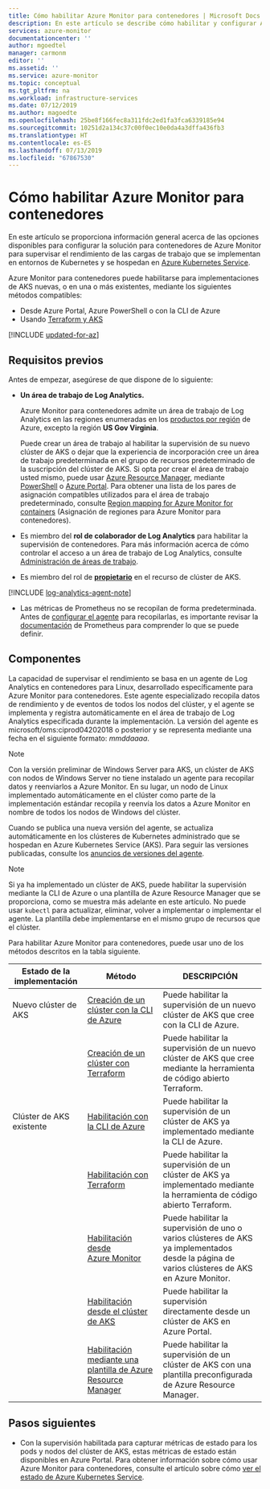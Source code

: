 ```yaml
---
title: Cómo habilitar Azure Monitor para contenedores | Microsoft Docs
description: En este artículo se describe cómo habilitar y configurar Azure Monitor para contenedores, de forma que pueda conocer el rendimiento de su contenedor y qué problemas relacionados con su rendimiento se han identificado.
services: azure-monitor
documentationcenter: ''
author: mgoedtel
manager: carmonm
editor: ''
ms.assetid: ''
ms.service: azure-monitor
ms.topic: conceptual
ms.tgt_pltfrm: na
ms.workload: infrastructure-services
ms.date: 07/12/2019
ms.author: magoedte
ms.openlocfilehash: 25be8f166fec8a311fdc2ed1fa3fca6339185e94
ms.sourcegitcommit: 10251d2a134c37c00f0ec10e0da4a3dffa436fb3
ms.translationtype: HT
ms.contentlocale: es-ES
ms.lasthandoff: 07/13/2019
ms.locfileid: "67867530"
---
```

# <a name="how-to-enable-azure-monitor-for-containers"></a>Cómo habilitar Azure Monitor para contenedores

En este artículo se proporciona información general acerca de las opciones disponibles para configurar la solución para contenedores de Azure Monitor para supervisar el rendimiento de las cargas de trabajo que se implementan en entornos de Kubernetes y se hospedan en [Azure Kubernetes Service](https://docs.microsoft.com/azure/aks/).

Azure Monitor para contenedores puede habilitarse para implementaciones de AKS nuevas, o en una o más existentes, mediante los siguientes métodos compatibles:

* Desde Azure Portal, Azure PowerShell o con la CLI de Azure
* Usando [Terraform y AKS](../../terraform/terraform-create-k8s-cluster-with-tf-and-aks.md)

[!INCLUDE [updated-for-az](../../../includes/updated-for-az.md)]

## <a name="prerequisites"></a>Requisitos previos
Antes de empezar, asegúrese de que dispone de lo siguiente:

* **Un área de trabajo de Log Analytics.**

    Azure Monitor para contenedores admite un área de trabajo de Log Analytics en las regiones enumeradas en los [productos por región](https://azure.microsoft.com/global-infrastructure/services/?regions=all&products=monitor) de Azure, excepto la región **US Gov Virginia**.

    Puede crear un área de trabajo al habilitar la supervisión de su nuevo clúster de AKS o dejar que la experiencia de incorporación cree un área de trabajo predeterminada en el grupo de recursos predeterminado de la suscripción del clúster de AKS. Si opta por crear el área de trabajo usted mismo, puede usar [Azure Resource Manager](../platform/template-workspace-configuration.md), mediante [PowerShell](../scripts/powershell-sample-create-workspace.md?toc=%2fpowershell%2fmodule%2ftoc.json) o [Azure Portal](../learn/quick-create-workspace.md). Para obtener una lista de los pares de asignación compatibles utilizados para el área de trabajo predeterminado, consulte [Region mapping for Azure Monitor for containers](container-insights-region-mapping.md) (Asignación de regiones para Azure Monitor para contenedores).

* Es miembro del **rol de colaborador de Log Analytics** para habilitar la supervisión de contenedores. Para más información acerca de cómo controlar el acceso a un área de trabajo de Log Analytics, consulte [Administración de áreas de trabajo](../platform/manage-access.md).

* Es miembro del rol de **[propietario](../../role-based-access-control/built-in-roles.md#owner)** en el recurso de clúster de AKS.

[!INCLUDE [log-analytics-agent-note](../../../includes/log-analytics-agent-note.md)]

* Las métricas de Prometheus no se recopilan de forma predeterminada. Antes de [configurar el agente](container-insights-agent-config.md) para recopilarlas, es importante revisar la [documentación](https://prometheus.io/) de Prometheus para comprender lo que se puede definir.

## <a name="components"></a>Componentes

La capacidad de supervisar el rendimiento se basa en un agente de Log Analytics en contenedores para Linux, desarrollado específicamente para Azure Monitor para contenedores. Este agente especializado recopila datos de rendimiento y de eventos de todos los nodos del clúster, y el agente se implementa y registra automáticamente en el área de trabajo de Log Analytics especificada durante la implementación. La versión del agente es microsoft/oms:ciprod04202018 o posterior y se representa mediante una fecha en el siguiente formato: *mmddaaaa*.

>[!NOTE]
>Con la versión preliminar de Windows Server para AKS, un clúster de AKS con nodos de Windows Server no tiene instalado un agente para recopilar datos y reenviarlos a Azure Monitor. En su lugar, un nodo de Linux implementado automáticamente en el clúster como parte de la implementación estándar recopila y reenvía los datos a Azure Monitor en nombre de todos los nodos de Windows del clúster.  
>

Cuando se publica una nueva versión del agente, se actualiza automáticamente en los clústeres de Kubernetes administrado que se hospedan en Azure Kubernetes Service (AKS). Para seguir las versiones publicadas, consulte los [anuncios de versiones del agente](https://github.com/microsoft/docker-provider/tree/ci_feature_prod).

>[!NOTE]
>Si ya ha implementado un clúster de AKS, puede habilitar la supervisión mediante la CLI de Azure o una plantilla de Azure Resource Manager que se proporciona, como se muestra más adelante en este artículo. No puede usar `kubectl` para actualizar, eliminar, volver a implementar o implementar el agente.
>La plantilla debe implementarse en el mismo grupo de recursos que el clúster.

Para habilitar Azure Monitor para contenedores, puede usar uno de los métodos descritos en la tabla siguiente.

| Estado de la implementación | Método | DESCRIPCIÓN |
|------------------|--------|-------------|
| Nuevo clúster de AKS | [Creación de un clúster con la CLI de Azure](../../aks/kubernetes-walkthrough.md#create-aks-cluster)| Puede habilitar la supervisión de un nuevo clúster de AKS que cree con la CLI de Azure. |
| | [Creación de un clúster con Terraform](container-insights-enable-new-cluster.md#enable-using-terraform)| Puede habilitar la supervisión de un nuevo clúster de AKS que cree mediante la herramienta de código abierto Terraform. |
| Clúster de AKS existente | [Habilitación con la CLI de Azure](container-insights-enable-existing-clusters.md#enable-using-azure-cli) | Puede habilitar la supervisión de un clúster de AKS ya implementado mediante la CLI de Azure. |
| |[Habilitación con Terraform](container-insights-enable-existing-clusters.md#enable-using-terraform) | Puede habilitar la supervisión de un clúster de AKS ya implementado mediante la herramienta de código abierto Terraform. |
| | [Habilitación desde Azure Monitor](container-insights-enable-existing-clusters.md#enable-from-azure-monitor-in-the-portal)| Puede habilitar la supervisión de uno o varios clústeres de AKS ya implementados desde la página de varios clústeres de AKS en Azure Monitor. |
| | [Habilitación desde el clúster de AKS](container-insights-enable-existing-clusters.md#enable-directly-from-aks-cluster-in-the-portal)| Puede habilitar la supervisión directamente desde un clúster de AKS en Azure Portal. |
| | [Habilitación mediante una plantilla de Azure Resource Manager](container-insights-enable-existing-clusters.md#enable-using-an-azure-resource-manager-template)| Puede habilitar la supervisión de un clúster de AKS con una plantilla preconfigurada de Azure Resource Manager. |

## <a name="next-steps"></a>Pasos siguientes

* Con la supervisión habilitada para capturar métricas de estado para los pods y nodos del clúster de AKS, estas métricas de estado están disponibles en Azure Portal. Para obtener información sobre cómo usar Azure Monitor para contenedores, consulte el artículo sobre cómo [ver el estado de Azure Kubernetes Service](container-insights-analyze.md).
